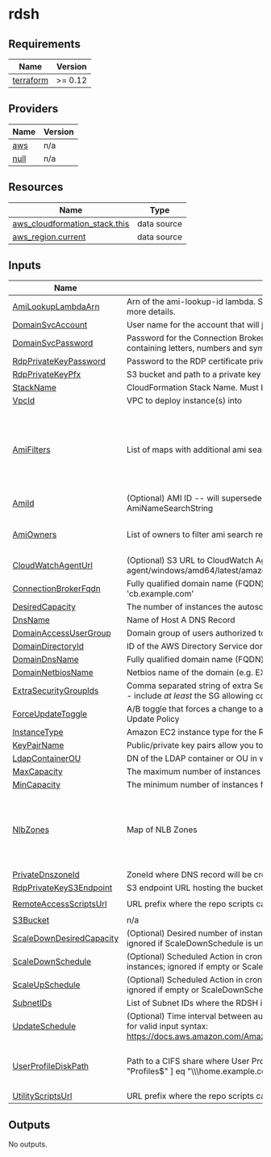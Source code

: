 # rdsh

<!-- BEGIN TFDOCS -->
## Requirements

| Name | Version |
|------|---------|
| <a name="requirement_terraform"></a> [terraform](#requirement\_terraform) | >= 0.12 |

## Providers

| Name | Version |
|------|---------|
| <a name="provider_aws"></a> [aws](#provider\_aws) | n/a |
| <a name="provider_null"></a> [null](#provider\_null) | n/a |

## Resources

| Name | Type |
|------|------|
| [aws_cloudformation_stack.this](https://registry.terraform.io/providers/hashicorp/aws/latest/docs/data-sources/cloudformation_stack) | data source |
| [aws_region.current](https://registry.terraform.io/providers/hashicorp/aws/latest/docs/data-sources/region) | data source |

## Inputs

| Name | Description | Type | Default | Required |
|------|-------------|------|---------|:--------:|
| <a name="input_AmiLookupLambdaArn"></a> [AmiLookupLambdaArn](#input\_AmiLookupLambdaArn) | Arn of the ami-lookup-id lambda. See https://github.com/plus3it/lookup-ami-ids for more details. | `string` | n/a | yes |
| <a name="input_DomainSvcAccount"></a> [DomainSvcAccount](#input\_DomainSvcAccount) | User name for the account that will join the instance to the Connection Broker Cluster | `string` | n/a | yes |
| <a name="input_DomainSvcPassword"></a> [DomainSvcPassword](#input\_DomainSvcPassword) | Password for the Connection Broker service account. Must be at least 8 characters containing letters, numbers and symbols | `string` | n/a | yes |
| <a name="input_RdpPrivateKeyPassword"></a> [RdpPrivateKeyPassword](#input\_RdpPrivateKeyPassword) | Password to the RDP certificate private key | `string` | n/a | yes |
| <a name="input_RdpPrivateKeyPfx"></a> [RdpPrivateKeyPfx](#input\_RdpPrivateKeyPfx) | S3 bucket and path to a private key for the RDP certificate, e.g. '<bucket>/path/to/key.pfx' | `string` | n/a | yes |
| <a name="input_StackName"></a> [StackName](#input\_StackName) | CloudFormation Stack Name.  Must be less than 10 characters | `string` | n/a | yes |
| <a name="input_VpcId"></a> [VpcId](#input\_VpcId) | VPC to deploy instance(s) into | `string` | n/a | yes |
| <a name="input_AmiFilters"></a> [AmiFilters](#input\_AmiFilters) | List of maps with additional ami search filters | <pre>list(object(<br/>    {<br/>      Name   = string,<br/>      Values = list(string)<br/>    }<br/>  ))</pre> | <pre>[<br/>  {<br/>    "Name": "name",<br/>    "Values": [<br/>      "Windows_Server-2016-English-Full-Base-*"<br/>    ]<br/>  }<br/>]</pre> | no |
| <a name="input_AmiId"></a> [AmiId](#input\_AmiId) | (Optional) AMI ID -- will supersede Lambda-based AMI lookup using AmiNameSearchString | `string` | `""` | no |
| <a name="input_AmiOwners"></a> [AmiOwners](#input\_AmiOwners) | List of owners to filter ami search results against | `list(string)` | <pre>[<br/>  "amazon"<br/>]</pre> | no |
| <a name="input_CloudWatchAgentUrl"></a> [CloudWatchAgentUrl](#input\_CloudWatchAgentUrl) | (Optional) S3 URL to CloudWatch Agent MSI. Example: s3://amazoncloudwatch-agent/windows/amd64/latest/amazon-cloudwatch-agent.msi | `string` | `""` | no |
| <a name="input_ConnectionBrokerFqdn"></a> [ConnectionBrokerFqdn](#input\_ConnectionBrokerFqdn) | Fully qualified domain name (FQDN) of the primary Connection Broker, e.g. 'cb.example.com' | `string` | `""` | no |
| <a name="input_DesiredCapacity"></a> [DesiredCapacity](#input\_DesiredCapacity) | The number of instances the autoscale group will spin up initially | `string` | `"1"` | no |
| <a name="input_DnsName"></a> [DnsName](#input\_DnsName) | Name of Host A DNS Record | `string` | `""` | no |
| <a name="input_DomainAccessUserGroup"></a> [DomainAccessUserGroup](#input\_DomainAccessUserGroup) | Domain group of users authorized to use the RDSH | `string` | `"Domain Users"` | no |
| <a name="input_DomainDirectoryId"></a> [DomainDirectoryId](#input\_DomainDirectoryId) | ID of the AWS Directory Service domain, e.g. d-xxxxxxxxxx | `string` | `""` | no |
| <a name="input_DomainDnsName"></a> [DomainDnsName](#input\_DomainDnsName) | Fully qualified domain name (FQDN) of the forest root domain e.g. example.com | `string` | `"example.com"` | no |
| <a name="input_DomainNetbiosName"></a> [DomainNetbiosName](#input\_DomainNetbiosName) | Netbios name of the domain (e.g. EXAMPLE) | `string` | `"EXAMPLE"` | no |
| <a name="input_ExtraSecurityGroupIds"></a> [ExtraSecurityGroupIds](#input\_ExtraSecurityGroupIds) | Comma separated string of extra Security Group IDs to attach to the RDSH instances -- include _at least_ the SG allowing connectivity to the Connection Broker database | `list(string)` | `[]` | no |
| <a name="input_ForceUpdateToggle"></a> [ForceUpdateToggle](#input\_ForceUpdateToggle) | A/B toggle that forces a change to a LaunchConfig property, triggering the AutoScale Update Policy | `string` | `"A"` | no |
| <a name="input_InstanceType"></a> [InstanceType](#input\_InstanceType) | Amazon EC2 instance type for the Remote Desktop Session Instance | `string` | `"t2.medium"` | no |
| <a name="input_KeyPairName"></a> [KeyPairName](#input\_KeyPairName) | Public/private key pairs allow you to securely connect to your instance after it launches | `string` | `""` | no |
| <a name="input_LdapContainerOU"></a> [LdapContainerOU](#input\_LdapContainerOU) | DN of the LDAP container or OU in which the RDSH instance will be placed | `string` | `"OU=Users,DC=example,DC=com"` | no |
| <a name="input_MaxCapacity"></a> [MaxCapacity](#input\_MaxCapacity) | The maximum number of instances for the autoscale group | `string` | `"2"` | no |
| <a name="input_MinCapacity"></a> [MinCapacity](#input\_MinCapacity) | The minimum number of instances for the autoscale group | `string` | `"0"` | no |
| <a name="input_NlbZones"></a> [NlbZones](#input\_NlbZones) | Map of NLB Zones | `map(string)` | <pre>{<br/>  "us-east-1": "Z26RNL4JYFTOTI",<br/>  "us-east-2": "ZLMOA37VPKANP",<br/>  "us-west-1": "Z24FKFUX50B4VW",<br/>  "us-west-2": "Z18D5FSROUN65G"<br/>}</pre> | no |
| <a name="input_PrivateDnszoneId"></a> [PrivateDnszoneId](#input\_PrivateDnszoneId) | ZoneId where DNS record will be created for the RDSH nodes | `string` | `""` | no |
| <a name="input_RdpPrivateKeyS3Endpoint"></a> [RdpPrivateKeyS3Endpoint](#input\_RdpPrivateKeyS3Endpoint) | S3 endpoint URL hosting the bucket where the RDP certificate private key is stored | `string` | `"https://s3.amazonaws.com"` | no |
| <a name="input_RemoteAccessScriptsUrl"></a> [RemoteAccessScriptsUrl](#input\_RemoteAccessScriptsUrl) | URL prefix where the repo scripts can be retrieved | `string` | `"https://raw.githubusercontent.com/plus3it/terraform-aws-remote-access/master"` | no |
| <a name="input_S3Bucket"></a> [S3Bucket](#input\_S3Bucket) | n/a | `string` | `"your_bucket"` | no |
| <a name="input_ScaleDownDesiredCapacity"></a> [ScaleDownDesiredCapacity](#input\_ScaleDownDesiredCapacity) | (Optional) Desired number of instances during the Scale Down Scheduled Action; ignored if ScaleDownSchedule is unset | `string` | `"1"` | no |
| <a name="input_ScaleDownSchedule"></a> [ScaleDownSchedule](#input\_ScaleDownSchedule) | (Optional) Scheduled Action in cron-format (UTC) to scale down the number of instances; ignored if empty or ScaleUpSchedule is unset (E.g. '0 0 * * *') | `string` | `""` | no |
| <a name="input_ScaleUpSchedule"></a> [ScaleUpSchedule](#input\_ScaleUpSchedule) | (Optional) Scheduled Action in cron-format (UTC) to scale up to the Desired Capacity; ignored if empty or ScaleDownSchedule is unset (E.g. '0 10 * * Mon-Fri') | `string` | `""` | no |
| <a name="input_SubnetIDs"></a> [SubnetIDs](#input\_SubnetIDs) | List of Subnet IDs where the RDSH instances and ELB will be launched | `list(string)` | `[]` | no |
| <a name="input_UpdateSchedule"></a> [UpdateSchedule](#input\_UpdateSchedule) | (Optional) Time interval between auto stack updates. Refer to the AWS documentation for valid input syntax: https://docs.aws.amazon.com/AmazonCloudWatch/latest/events/ScheduledEvents.html | `string` | `""` | no |
| <a name="input_UserProfileDiskPath"></a> [UserProfileDiskPath](#input\_UserProfileDiskPath) | Path to a CIFS share where User Profile Disks are stored, e.g. [ "home.example.com", "Profiles$" ] eq "\\\home.example.com\Profiles$" | `list(string)` | <pre>[<br/>  "home.example.com",<br/>  "Profiles$"<br/>]</pre> | no |
| <a name="input_UtilityScriptsUrl"></a> [UtilityScriptsUrl](#input\_UtilityScriptsUrl) | URL prefix where the repo scripts can be retrieved | `string` | `"https://raw.githubusercontent.com/plus3it/utils/master"` | no |

## Outputs

No outputs.

<!-- END TFDOCS -->
